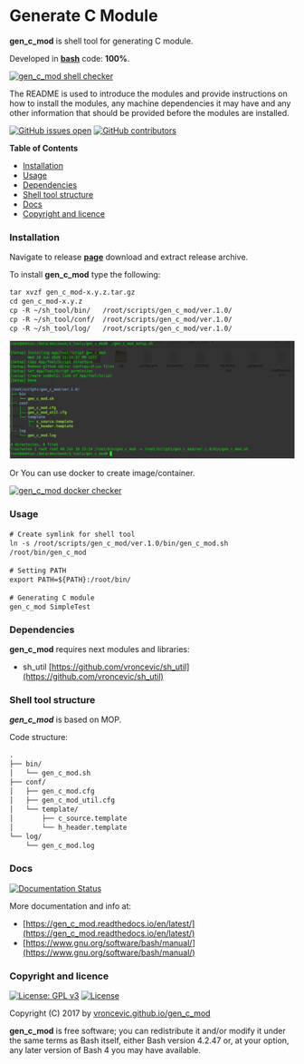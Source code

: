 # Generate C Module

**gen_c_mod** is shell tool for generating C module.

Developed in **[bash](https://en.wikipedia.org/wiki/Bash_(Unix_shell))** code: **100%**.

[![gen_c_mod shell checker](https://github.com/vroncevic/gen_c_mod/workflows/gen_c_mod%20shell%20checker/badge.svg)](https://github.com/vroncevic/gen_c_mod/actions?query=workflow%3A%22gen_c_mod+shell+checker%22)

The README is used to introduce the modules and provide instructions on
how to install the modules, any machine dependencies it may have and any
other information that should be provided before the modules are installed.

[![GitHub issues open](https://img.shields.io/github/issues/vroncevic/gen_c_mod.svg)](https://github.com/vroncevic/gen_c_mod/issues) [![GitHub contributors](https://img.shields.io/github/contributors/vroncevic/gen_c_mod.svg)](https://github.com/vroncevic/gen_c_mod/graphs/contributors)

<!-- START doctoc generated TOC please keep comment here to allow auto update -->
<!-- DON'T EDIT THIS SECTION, INSTEAD RE-RUN doctoc TO UPDATE -->
**Table of Contents**

- [Installation](#installation)
- [Usage](#usage)
- [Dependencies](#dependencies)
- [Shell tool structure](#shell-tool-structure)
- [Docs](#docs)
- [Copyright and licence](#copyright-and-licence)

<!-- END doctoc generated TOC please keep comment here to allow auto update -->

### Installation

Navigate to release **[page](https://github.com/vroncevic/gen_c_mod/releases)** download and extract release archive.

To install **gen_c_mod** type the following:

```
tar xvzf gen_c_mod-x.y.z.tar.gz
cd gen_c_mod-x.y.z
cp -R ~/sh_tool/bin/   /root/scripts/gen_c_mod/ver.1.0/
cp -R ~/sh_tool/conf/  /root/scripts/gen_c_mod/ver.1.0/
cp -R ~/sh_tool/log/   /root/scripts/gen_c_mod/ver.1.0/
```

![alt tag](https://raw.githubusercontent.com/vroncevic/gen_c_mod/dev/docs/setup_tree.png)

Or You can use docker to create image/container.

[![gen_c_mod docker checker](https://github.com/vroncevic/gen_c_mod/workflows/gen_c_mod%20docker%20checker/badge.svg)](https://github.com/vroncevic/gen_c_mod/actions?query=workflow%3A%22gen_c_mod+docker+checker%22)

### Usage

```
# Create symlink for shell tool
ln -s /root/scripts/gen_c_mod/ver.1.0/bin/gen_c_mod.sh /root/bin/gen_c_mod

# Setting PATH
export PATH=${PATH}:/root/bin/

# Generating C module
gen_c_mod SimpleTest
```

### Dependencies

**gen_c_mod** requires next modules and libraries:
* sh_util [https://github.com/vroncevic/sh_util](https://github.com/vroncevic/sh_util)

### Shell tool structure

***gen_c_mod*** is based on MOP.

Code structure:
```
.
├── bin/
│   └── gen_c_mod.sh
├── conf/
│   ├── gen_c_mod.cfg
│   ├── gen_c_mod_util.cfg
│   └── template/
│       ├── c_source.template
│       └── h_header.template
└── log/
    └── gen_c_mod.log
```

### Docs

[![Documentation Status](https://readthedocs.org/projects/gen_c_mod/badge/?version=latest)](https://gen_c_mod.readthedocs.io/projects/gen_c_mod/en/latest/?badge=latest)

More documentation and info at:
* [https://gen_c_mod.readthedocs.io/en/latest/](https://gen_c_mod.readthedocs.io/en/latest/)
* [https://www.gnu.org/software/bash/manual/](https://www.gnu.org/software/bash/manual/)

### Copyright and licence

[![License: GPL v3](https://img.shields.io/badge/License-GPLv3-blue.svg)](https://www.gnu.org/licenses/gpl-3.0) [![License](https://img.shields.io/badge/License-Apache%202.0-blue.svg)](https://opensource.org/licenses/Apache-2.0)

Copyright (C) 2017 by [vroncevic.github.io/gen_c_mod](https://vroncevic.github.io/gen_c_mod)

**gen_c_mod** is free software; you can redistribute it and/or modify
it under the same terms as Bash itself, either Bash version 4.2.47 or,
at your option, any later version of Bash 4 you may have available.


